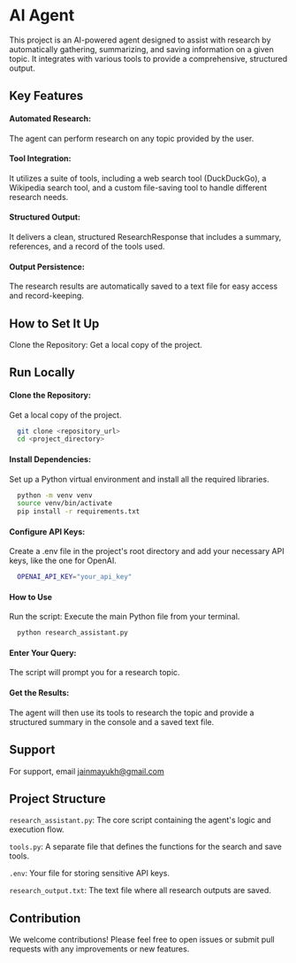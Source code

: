 
# AI Agent

This project is an AI-powered agent designed to assist with research by automatically gathering, summarizing, and saving information on a given topic. It integrates with various tools to provide a comprehensive, structured output.

## Key Features
#### Automated Research: 
The agent can perform research on any topic provided by the user.

#### Tool Integration: 
It utilizes a suite of tools, including a web search tool (DuckDuckGo), a Wikipedia search tool, and a custom file-saving tool to handle different research needs.

#### Structured Output: 
It delivers a clean, structured ResearchResponse that includes a summary, references, and a record of the tools used.

#### Output Persistence: 
The research results are automatically saved to a text file for easy access and record-keeping.

## How to Set It Up
Clone the Repository: Get a local copy of the project.

## Run Locally

#### Clone the Repository: 
Get a local copy of the project.
```bash
  git clone <repository_url>
  cd <project_directory>
```

#### Install Dependencies: 
Set up a Python virtual environment and install all the required libraries.
```bash
  python -m venv venv
  source venv/bin/activate
  pip install -r requirements.txt
```

#### Configure API Keys: 
Create a .env file in the project's root directory and add your necessary API keys, like the one for OpenAI.
```bash
  OPENAI_API_KEY="your_api_key"
```

#### How to Use
Run the script: Execute the main Python file from your terminal.
```bash
  python research_assistant.py
```

#### Enter Your Query: 
The script will prompt you for a research topic.

#### Get the Results: 
The agent will then use its tools to research the topic and provide a structured summary in the console and a saved text file.

## Support
For support, email jainmayukh@gmail.com

## Project Structure
`research_assistant.py`: The core script containing the agent's logic and execution flow.

`tools.py`: A separate file that defines the functions for the search and save tools.

`.env`: Your file for storing sensitive API keys.

`research_output.txt`: The text file where all research outputs are saved.

## Contribution
We welcome contributions! Please feel free to open issues or submit pull requests with any improvements or new features.
